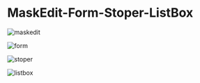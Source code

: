 # MaskEdit-Form-Stoper-ListBox

![maskedit](https://user-images.githubusercontent.com/37801354/38427351-4b4b8962-39b9-11e8-9547-986ae6cb0404.JPG)


![form](https://user-images.githubusercontent.com/37801354/38427386-659343fa-39b9-11e8-94f8-4efb075da612.JPG)


![stoper](https://user-images.githubusercontent.com/37801354/38427388-67af5160-39b9-11e8-9eaf-88e7688e6cd7.JPG)


![listbox](https://user-images.githubusercontent.com/37801354/42468131-42d92fc4-83b4-11e8-83a9-0a2071aee411.JPG)
